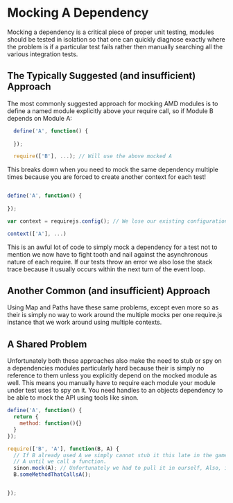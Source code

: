 # Mocking A Dependency

Mocking a dependency is a critical piece of proper unit testing, modules should be tested in isolation so that one can quickly diagnose exactly where the problem is if a particular test fails rather then manually searching all the various integration tests.

## The Typically Suggested (and insufficient) Approach

The most commonly suggested approach for mocking AMD modules is to define a named module explicitly above your require call, so if Module B depends on Module A:

```javascript
  define('A', function() {
    
  });

  require(['B'], ...); // Will use the above mocked A
```

This breaks down when you need to mock the same dependency multiple times because you are forced to create another context for each test!

```javascript

define('A', function() {
  
});

var context = requirejs.config(); // We lose our existing configuration here and have to manually copy it from require.js internals.

context(['A'], ...)
```

This is an awful lot of code to simply mock a dependency for a test not to mention we now have to fight tooth and nail against the asynchronous nature of each require. If our tests throw an error we also lose the stack trace because it usually occurs within the next turn of the event loop.

## Another Common (and insufficient) Approach

Using Map and Paths have these same problems, except even more so as their is simply no way to work around the multiple mocks per one require.js instance that we work around using multiple contexts.


## A Shared Problem

Unfortunately both these approaches also make the need to stub or spy on a dependencies modules particularly hard because their is simply no reference to them unless you explicitly depend on the mocked module as well. This means you manually have to require each module your module under test uses to spy on it. You need handles to an objects dependency to be able to mock the API using tools like sinon. 

```javascript
define('A', function() {
  return {
    method: function(){}
  }
});

require(['B', 'A'], function(B, A) {
  // If B already used A we simply cannot stub it this late in the game, but lets suppose it won't use
  // A until we call a function.
  sinon.mock(A); // Unfortunately we had to pull it in ourself, Also, if B has already created an instance of A in the case that it is a class... checkmate.
  B.someMethodThatCallsA();


});
